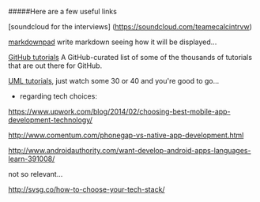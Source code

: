#####Here are a few useful links

[soundcloud for the interviews] (https://soundcloud.com/teamecalcintrvw)

[markdownpad](http://www.markdownpad.com/) write markdown seeing how it will be displayed...

[GitHub tutorials](https://help.github.com/articles/good-resources-for-learning-git-and-github/) A GitHub-curated list
of some of the thousands of tutorials that are out there for GitHub.

[UML tutorials](https://www.youtube.com/watch?v=RRXe1omEGWQ&list=PLD4EF3E3AD055F3C7), 
just watch some 30 or 40 and you're good to go...


* regarding tech choices:
 
https://www.upwork.com/blog/2014/02/choosing-best-mobile-app-development-technology/

http://www.comentum.com/phonegap-vs-native-app-development.html

http://www.androidauthority.com/want-develop-android-apps-languages-learn-391008/

not so relevant...

http://svsg.co/how-to-choose-your-tech-stack/
